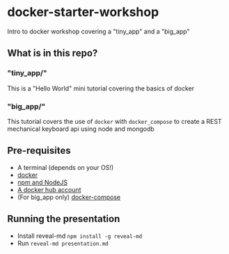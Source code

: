 # docker-starter-workshop
Intro to docker workshop covering a "tiny_app" and a "big_app"

## What is in this repo?
### "tiny_app/"
This is a "Hello World" mini tutorial covering the basics of docker

### "big_app/"
This tutorial covers the use of `docker` with `docker_compose` to create a REST mechanical keyboard api using node and mongodb

## Pre-requisites
- A terminal (depends on your OS!)
- [docker](https://docs.docker.com/install/)
- [npm and NodeJS](https://www.npmjs.com/get-npm)
- [A docker hub account](https://docs.docker.com/docker-hub/)
- (For big_app only) [docker-compose](https://docs.docker.com/compose/install/)

## Running the presentation
- Install reveal-md `npm install -g reveal-md`
- Run `reveal-md presentation.md`
